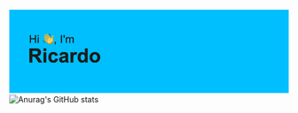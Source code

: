 ![header](header.png)
![Anurag's GitHub stats](https://github-readme-stats.vercel.app/api?username=RoboticObsession)
